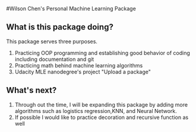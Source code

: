#Wilson Chen's Personal Machine Learning Package

## What is this package doing?
This package serves three purposes.
1. Practicing OOP programming and establishing good behavior of coding including documentation and git
2. Practicing math behind machine learning algorithms
3. Udacity MLE nanodegree's project "Upload a package"

## What's next?
1. Through out the time, I will be expanding this package by adding more algorithms such as logistics regression,KNN, and Neural Network.
2. If possible I would like to practice decoration and recursive function as well
 